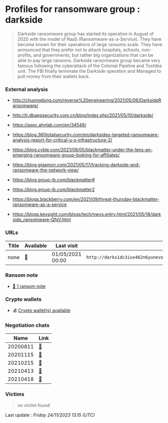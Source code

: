 # Profiles for ransomware group : **darkside**


> Darkside ransomware group has started its operation in August of 2020 with the model of RaaS (Ransomware-as-a-Service). They have become known for their operations of large ransoms scale. They have announced that they prefer not to attack hospitals, schools, non-profits, and governments, but rather big organizations that can be able to pay large ransoms. Darkside ransomware group became very famous following the cyberattack of the Colonial Pipeline and Toshiba unit. The FBI finally terminate the Darkside operation and Managed to pull money from their wallets back.

### External analysis
- http://chuongdong.com/reverse%20engineering/2021/05/06/DarksideRansomware/

- http://ti.dbappsecurity.com.cn/blog/index.php/2021/05/10/darkside/

- https://asec.ahnlab.com/en/34549/

- https://blog.360totalsecurity.com/en/darksides-targeted-ransomware-analysis-report-for-critical-u-s-infrastructure-2/

- https://blog.cyble.com/2021/08/05/blackmatter-under-the-lens-an-emerging-ransomware-group-looking-for-affiliates/

- https://blog.gigamon.com/2021/05/17/tracking-darkside-and-ransomware-the-network-view/

- https://blog.group-ib.com/blackmatter#

- https://blog.group-ib.com/blackmatter2

- https://blogs.blackberry.com/en/2021/09/threat-thursday-blackmatter-ransomware-as-a-service

- https://blogs.keysight.com/blogs/tech/nwvs.entry.html/2021/05/18/darkside_ransomware-QfsV.html

### URLs
| Title | Available | Last visit | fqdn | Screenshot 
|---|---|---|---|---|
| none | 🔴 | 01/05/2021 00:00 | `http://darksidc3iux462n6yunevoag52ntvwp6wulaz3zirkmh4cnz6hhj7id.onion` | ❌ | 


### Ransom note
* [📝 1 ransom note](notes/darkside)

### Crypto wallets
* 💰 <a href="/#/crypto/darkside.md">Crypto wallet(s) available</a>


### Negotiation chats

| Name | Link |
|---|---|
|20200811|  <a href="/#/negotiation/darkside/20200811.html"> 💬 </a> |
|20201115|  <a href="/#/negotiation/darkside/20201115.html"> 💬 </a> |
|20210215|  <a href="/#/negotiation/darkside/20210215.html"> 💬 </a> |
|20210413|  <a href="/#/negotiation/darkside/20210413.html"> 💬 </a> |
|20210418|  <a href="/#/negotiation/darkside/20210418.html"> 💬 </a> |


### Victims

> no victim found




Last update : _Friday 24/11/2023 13.15 (UTC)_
